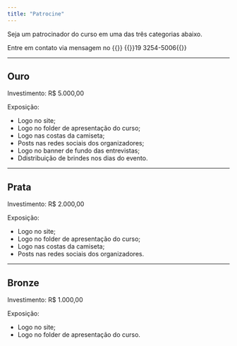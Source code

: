 ```yaml
---
title: "Patrocine"
---
```


Seja um patrocinador do curso em uma das três categorias abaixo.

Entre em contato via mensagem no {{<icon class="fa fa-whatsapp">}}&nbsp;{{<link href="http://wa.me/551932545006">}}19 3254-5006{{</link>}}

---

## Ouro

Investimento: R$ 5.000,00

Exposição: 

* Logo no site;
* Logo no folder de apresentação do curso;
* Logo nas costas da camiseta;
* Posts nas redes sociais dos organizadores;
* Logo no banner de fundo das entrevistas;
* Ddistribuição de brindes nos dias do evento.

---

## Prata

Investimento: R$ 2.000,00

Exposição: 

* Logo no site;
* Logo no folder de apresentação do curso;
* Logo nas costas da camiseta;
* Posts nas redes sociais dos organizadores.

--- 
## Bronze

Investimento: R$ 1.000,00

Exposição: 

* Logo no site;
* Logo no folder de apresentação do curso. 
